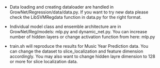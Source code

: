 - Data loading and creating dataloader are handled in GrowNet/Regression/data/data.py. If you want to try new data please check the LibSVMRegdata function in data.py for the right format. 

- Individual model class and ensemble architecture are in GrowNet/Reg/models:  mlp.py and dynamic_net.py. 
You can increase number of hidden layers or change activation function from here: mlp.py

- train.sh will reproduce the results for Music Year Prediction data. You can change the dataset to slice_localization and feature dimension accordingly. You may also want to change hidden layre dimension to 128 or more for slice localization data.